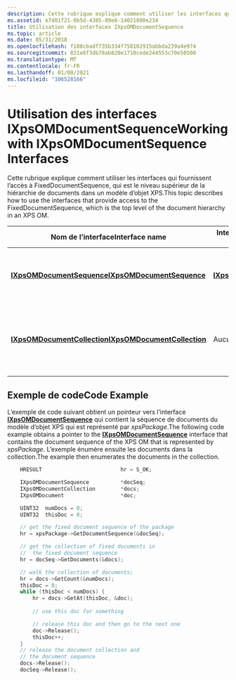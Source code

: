```yaml
---
description: Cette rubrique explique comment utiliser les interfaces qui fournissent l’accès à FixedDocumentSequence, qui est le niveau supérieur de la hiérarchie de documents dans un modèle d’objet XPS.
ms.assetid: e7d01f21-0b5d-4385-89e8-14021800e234
title: Utilisation des interfaces IXpsOMDocumentSequence
ms.topic: article
ms.date: 05/31/2018
ms.openlocfilehash: f108cbadf735b334f758102915abbda239a4e974
ms.sourcegitcommit: 831e8f3db78ab820e1710cede244553c70e50500
ms.translationtype: MT
ms.contentlocale: fr-FR
ms.lasthandoff: 01/08/2021
ms.locfileid: "106528166"
---
```

# <a name="working-with-ixpsomdocumentsequence-interfaces"></a><span data-ttu-id="2ad2d-103">Utilisation des interfaces IXpsOMDocumentSequence</span><span class="sxs-lookup"><span data-stu-id="2ad2d-103">Working with IXpsOMDocumentSequence Interfaces</span></span>

<span data-ttu-id="2ad2d-104">Cette rubrique explique comment utiliser les interfaces qui fournissent l’accès à FixedDocumentSequence, qui est le niveau supérieur de la hiérarchie de documents dans un modèle d’objet XPS.</span><span class="sxs-lookup"><span data-stu-id="2ad2d-104">This topic describes how to use the interfaces that provide access to the FixedDocumentSequence, which is the top level of the document hierarchy in an XPS OM.</span></span>



| <span data-ttu-id="2ad2d-105">Nom de l’interface</span><span class="sxs-lookup"><span data-stu-id="2ad2d-105">Interface name</span></span>                                                          | <span data-ttu-id="2ad2d-106">Interfaces enfants logiques</span><span class="sxs-lookup"><span data-stu-id="2ad2d-106">Logical child interfaces</span></span>                            | <span data-ttu-id="2ad2d-107">Description</span><span class="sxs-lookup"><span data-stu-id="2ad2d-107">Description</span></span>                                                              |
|-------------------------------------------------------------------------|-----------------------------------------------------|--------------------------------------------------------------------------|
| [<span data-ttu-id="2ad2d-108">**IXpsOMDocumentSequence**</span><span class="sxs-lookup"><span data-stu-id="2ad2d-108">**IXpsOMDocumentSequence**</span></span>](/windows/desktop/api/xpsobjectmodel/nn-xpsobjectmodel-ixpsomdocumentsequence)<br/>     | [<span data-ttu-id="2ad2d-109">**IXpsOMDocument**</span><span class="sxs-lookup"><span data-stu-id="2ad2d-109">**IXpsOMDocument**</span></span>](/windows/desktop/api/xpsobjectmodel/nn-xpsobjectmodel-ixpsomdocument)<br/> | <span data-ttu-id="2ad2d-110">Regroupe un ensemble de FixedDocuments dans une liste ordonnée.</span><span class="sxs-lookup"><span data-stu-id="2ad2d-110">Groups a set of FixedDocuments into an ordered list.</span></span><br/>          |
| [<span data-ttu-id="2ad2d-111">**IXpsOMDocumentCollection**</span><span class="sxs-lookup"><span data-stu-id="2ad2d-111">**IXpsOMDocumentCollection**</span></span>](/windows/desktop/api/xpsobjectmodel/nn-xpsobjectmodel-ixpsomdocumentcollection)<br/> | <span data-ttu-id="2ad2d-112">Aucun</span><span class="sxs-lookup"><span data-stu-id="2ad2d-112">None</span></span><br/>                                     | <span data-ttu-id="2ad2d-113">Collection de FixedDocuments dans une séquence de documents XPS.</span><span class="sxs-lookup"><span data-stu-id="2ad2d-113">The collection of FixedDocuments in an XPS document sequence.</span></span><br/> |



 

## <a name="code-example"></a><span data-ttu-id="2ad2d-114">Exemple de code</span><span class="sxs-lookup"><span data-stu-id="2ad2d-114">Code Example</span></span>

<span data-ttu-id="2ad2d-115">L’exemple de code suivant obtient un pointeur vers l’interface [**IXpsOMDocumentSequence**](/windows/desktop/api/xpsobjectmodel/nn-xpsobjectmodel-ixpsomdocumentsequence) qui contient la séquence de documents du modèle d’objet XPS qui est représenté par *xpsPackage*.</span><span class="sxs-lookup"><span data-stu-id="2ad2d-115">The following code example obtains a pointer to the [**IXpsOMDocumentSequence**](/windows/desktop/api/xpsobjectmodel/nn-xpsobjectmodel-ixpsomdocumentsequence) interface that contains the document sequence of the XPS OM that is represented by *xpsPackage*.</span></span> <span data-ttu-id="2ad2d-116">L’exemple énumère ensuite les documents dans la collection.</span><span class="sxs-lookup"><span data-stu-id="2ad2d-116">The example then enumerates the documents in the collection.</span></span>


```C++
    HRESULT                         hr = S_OK;

    IXpsOMDocumentSequence          *docSeq;
    IXpsOMDocumentCollection        *docs;
    IXpsOMDocument                  *doc;

    UINT32  numDocs = 0;
    UINT32  thisDoc = 0;

    // get the fixed document sequence of the package
    hr = xpsPackage->GetDocumentSequence(&docSeq);

    // get the collection of fixed documents in 
    //  the fixed document sequence
    hr = docSeq->GetDocuments(&docs);

    // walk the collection of documents;
    hr = docs->GetCount(&numDocs);
    thisDoc = 0;
    while (thisDoc < numDocs) {
        hr = docs->GetAt(thisDoc, &doc);
 
        // use this doc for something

        // release this doc and then go to the next one
        doc->Release();
        thisDoc++;
    }
    // release the document collection and
    // the document sequence
    docs->Release();
    docSeq->Release();
```



 

 




